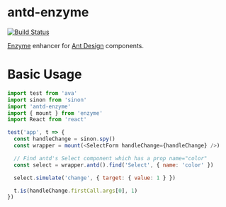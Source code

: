 # antd-enzyme

[![Build Status](https://travis-ci.org/yesmeck/antd-enzyme.svg?branch=master)](https://travis-ci.org/yesmeck/antd-enzyme)

[Enzyme](https://github.com/airbnb/enzyme) enhancer for [Ant Design](https://github.com/ant-design/ant-design) components.


# Basic Usage

```javascript
import test from 'ava'
import sinon from 'sinon'
import 'antd-enzyme'
import { mount } from 'enzyme'
import React from 'react'

test('app', t => {
  const handleChange = sinon.spy()
  const wrapper = mount(<SelectForm handleChange={handleChange} />)

  // Find antd's Select component which has a prop name="color"
  const select = wrapper.antd().find('Select', { name: 'color' })

  select.simulate('change', { target: { value: 1 } })

  t.is(handleChange.firstCall.args[0], 1)
})
```
